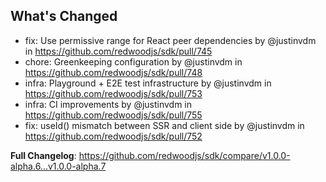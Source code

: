 ## What's Changed
* fix: Use permissive range for React peer dependencies by @justinvdm in https://github.com/redwoodjs/sdk/pull/745
* chore: Greenkeeping configuration by @justinvdm in https://github.com/redwoodjs/sdk/pull/748
* infra: Playground + E2E test infrastructure by @justinvdm in https://github.com/redwoodjs/sdk/pull/753
* infra: CI improvements by @justinvdm in https://github.com/redwoodjs/sdk/pull/755
* fix: useId() mismatch between SSR and client side by @justinvdm in https://github.com/redwoodjs/sdk/pull/752


**Full Changelog**: https://github.com/redwoodjs/sdk/compare/v1.0.0-alpha.6...v1.0.0-alpha.7
